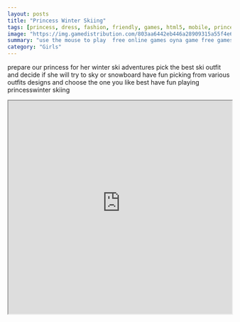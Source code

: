 ```yaml
---
layout: posts
title: "Princess Winter Skiing"
tags: [princess, dress, fashion, friendly, games, html5, mobile, princess, princesses, ski, snow, white, winter, free, online, games, oyna, game, free, games, play, play, games]
image: "https://img.gamedistribution.com/803aa6442eb446a28909315a55f4e663.jpg"
summary: "use the mouse to play  free online games oyna game free games play play games"
category: "Girls"
---
```


prepare our princess for her winter ski adventures pick the best ski outfit and decide if she will try to sky or snowboard have fun picking from various outfits designs and choose the one you like best have fun playing princesswinter skiing

<iframe width="100%" height="480px;" src="https://html5.gamedistribution.com/803aa6442eb446a28909315a55f4e663/"></iframe>